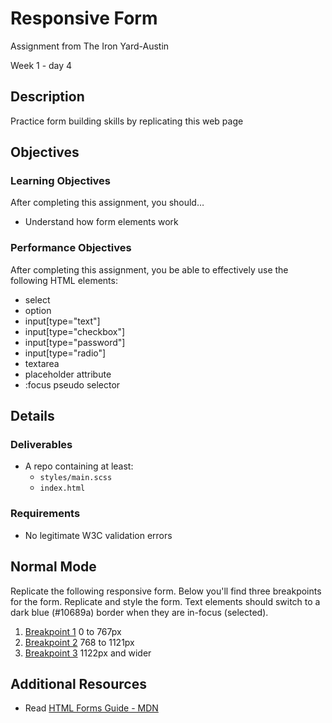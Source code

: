 # Responsive Form

Assignment from The Iron Yard-Austin

Week 1 - day 4

## Description
Practice form building skills by replicating this web page


## Objectives

### Learning Objectives

After completing this assignment, you should…

* Understand how form elements work


### Performance Objectives

After completing this assignment, you be able to effectively use the following HTML elements:

* select
* option
* input[type="text"]
* input[type="checkbox"]
* input[type="password"]
* input[type="radio"]
* textarea
* placeholder attribute
* :focus pseudo selector


## Details

### Deliverables

* A repo containing at least:
  * `styles/main.scss`
  * `index.html`

### Requirements

* No legitimate W3C validation errors


## Normal Mode
Replicate the following responsive form. Below you'll find three breakpoints for the form. Replicate and style the form. Text elements should switch to a dark blue (#10689a) border when they are in-focus (selected).

1. [Breakpoint 1](https://github.com/TIY-Austin-Front-End-Engineering/responsive-form/blob/master/breakpoint1.png) 0 to 767px
2. [Breakpoint 2](https://github.com/TIY-Austin-Front-End-Engineering/responsive-form/blob/master/breakpoint2.png) 768 to 1121px
3. [Breakpoint 3](https://github.com/TIY-Austin-Front-End-Engineering/responsive-form/blob/master/breakpoint3.png) 1122px and wider

## Additional Resources

* Read [HTML Forms Guide - MDN](https://developer.mozilla.org/en-US/docs/Web/Guide/HTML/Forms)
